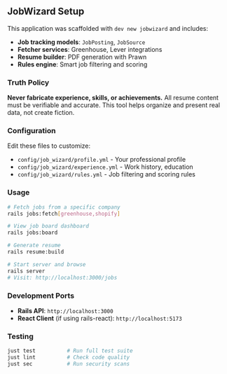 

## JobWizard Setup

This application was scaffolded with `dev new jobwizard` and includes:

- **Job tracking models**: `JobPosting`, `JobSource`
- **Fetcher services**: Greenhouse, Lever integrations
- **Resume builder**: PDF generation with Prawn
- **Rules engine**: Smart job filtering and scoring

### Truth Policy

**Never fabricate experience, skills, or achievements.** All resume content must be verifiable and accurate. This tool helps organize and present real data, not create fiction.

### Configuration

Edit these files to customize:
- `config/job_wizard/profile.yml` - Your professional profile
- `config/job_wizard/experience.yml` - Work history, education
- `config/job_wizard/rules.yml` - Job filtering and scoring rules

### Usage

```bash
# Fetch jobs from a specific company
rails jobs:fetch[greenhouse,shopify]

# View job board dashboard
rails jobs:board

# Generate resume
rails resume:build

# Start server and browse
rails server
# Visit: http://localhost:3000/jobs
```

### Development Ports

- **Rails API**: `http://localhost:3000`
- **React Client** (if using rails-react): `http://localhost:5173`

### Testing

```bash
just test          # Run full test suite
just lint          # Check code quality
just sec           # Run security scans
```




